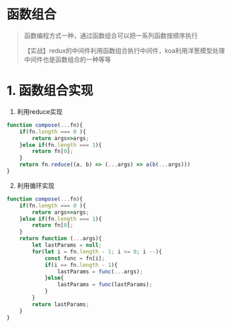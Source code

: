 # 函数组合

> 函数编程方式一种，通过函数组合可以把一系列函数按顺序执行
>
> 【实战】redux的中间件利用函数组合执行中间件，koa利用洋葱模型处理中间件也是函数组合的一种等等

# 1. 函数组合实现

1. 利用reduce实现

```js
function compose(...fn){
    if(fn.length === 0 ){
        return args=>args;
    }else if(fn.length === 1){
        return fn[0];
    }
    return fn.reduce((a, b) => (...args) => a(b(...args)))
}
```

2. 利用循环实现

```js
function compose(...fn){
    if(fn.length === 0 ){
        return args=>args;
    }else if(fn.length === 1){
        return fn[0];
    }
    return function (...args){
        let lastParams = null;
        for(let i = fn.length - 1; i >= 0; i --){
            const func = fn[i];
            if(i == fn.length - 1){
                lastParams = func(...args);
            }else{
                lastParams = func(lastParams);
            }
        }
        return lastParams;
    }
}
```

